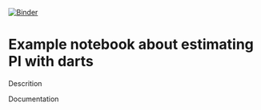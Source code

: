 [![Binder](https://mybinder.org/badge_logo.svg)](https://mybinder.org/v2/gh/Matte1975/ddarts/HEAD)
# Example notebook about estimating PI with darts

Descrition 


Documentation
